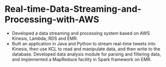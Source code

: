 # Real-time-Data-Streaming-and-Processing-with-AWS
-  Developed a data streaming and processing system based on AWS Kinesis, Lambda, RDS and EMR.  
-  Built an application in Java and Python to stream real-time tweets into Kinesis, then use KCL to read and manipulate data, and then write to the database. Developed data analysis module for parsing and filtering data, and implemented a MapReduce facility in Spark framework on EMR.  
